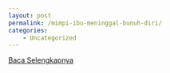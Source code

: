 ```yaml
---
layout: post
permalink: /mimpi-ibu-meninggal-bunuh-diri/
categories:
    - Uncategorized
---
```


[Baca Selengkapnya](/09)